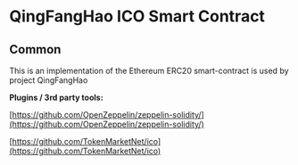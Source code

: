 # QingFangHao ICO Smart Contract

## Common

This is an implementation of the Ethereum ERC20 smart-contract is used by project QingFangHao

<b>Plugins / 3rd party tools:</b>

[https://github.com/OpenZeppelin/zeppelin-solidity/](https://github.com/OpenZeppelin/zeppelin-solidity/)

[https://github.com/TokenMarketNet/ico](https://github.com/TokenMarketNet/ico)